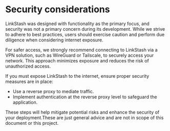 # Security considerations

LinkStash was designed with functionality as the primary focus, and security was not a primary concern during its development. While we strive to adhere to best practices, users should exercise caution and perform due diligence when considering internet exposure.

For safer access, we strongly recommend connecting to LinkStash via a VPN solution, such as WireGuard or Tailscale, to securely access your network. This approach minimizes exposure and reduces the risk of unauthorized access.

If you must expose LinkStash to the internet, ensure proper security measures are in place:
- Use a reverse proxy to mediate traffic.
- Implement authentication at the reverse proxy level to safeguard the application.

These steps will help mitigate potential risks and enhance the security of your deployment.These are just general advice and are not in scope of this document or this project. 

